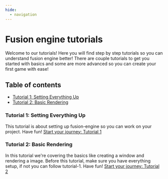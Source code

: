```yaml
---
hide:
  - navigation
---
```


# Fusion engine tutorials
Welcome to our tutorials! Here you will find step by step tutorials so you can understand fusion engine better! There are couple tutorials to get you started with basics and some are more advanced so you can create your first game with ease!

## Table of contents
 - [Tutorial 1: Setting Everything Up](tutorial-1:setting-everyting-up)
 - [Tutorial 2: Basic Rendering](tutorial-2:basic-rendering)

### Tutorial 1: Setting Everything Up
This tutorial is about setting up fusion-engine so you can work on your project. Have fun!
[Start your journey: Tutorial 1](setup.md)

### Tutorial 2: Basic Rendering
In this tutorial we're covering the basics like creating a window and rendering a image. Before this tutorial, make sure you have everything setup, if not you can follow tutorial-1. Have fun!
[Start your journey: Tutorial 2](basics.md)
